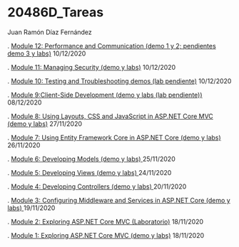 # 20486D_Tareas

Juan Ramón Díaz Fernández 


 .  [Module 12: Performance and Communication (demo 1 y 2; pendientes demo 3 y labs)](./Mod12/)    10/12/2020

 .  [Module 11: Managing Security (demo y labs)](./Mod11/)    10/12/2020
 
 .  [Module 10: Testing and Troubleshooting demos (lab pendiente)](./Mod10/)	10/12/2020

 .  [Module 9:Client-Side Development (demo y labs (lab pendiente))](./Mod09/)     08/12/2020

 .  [Module 8: Using Layouts, CSS and JavaScript in ASP.NET Core MVC (demo y labs)](./Mod08/)     27/11/2020

 .  [Module 7: Using Entity Framework Core in ASP.NET Core (demo y labs)](./Mod07/)     26/11/2020

 .  [Module 6: Developing Models (demo y labs) ](./Mod06/)     25/11/2020

 .  [Module 5: Developing Views (demo y labs) ](./Mod05/)     24/11/2020
 
 .  [Module 4: Developing Controllers (demo y labs) ](./Mod04/)     20/11/2020

 .  [Module 3: Configuring Middleware and Services in ASP.NET Core (demo y labs) ](./Mod03/)     19/11/2020

 .  [Module 2: Exploring ASP.NET Core MVC (Laboratorio)](./Mod02/)     18/11/2020

 .  [Module 1: Exploring ASP.NET Core MVC (demo y labs)](./Mod01/)     18/11/2020
 
